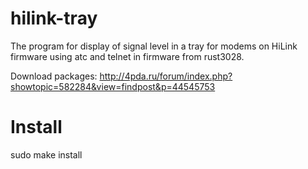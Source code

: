 # hilink-tray
 The program for display of signal level in a tray for modems on HiLink firmware using atc and telnet in firmware from rust3028.

 Download packages: http://4pda.ru/forum/index.php?showtopic=582284&view=findpost&p=44545753

# Install
 sudo make install
